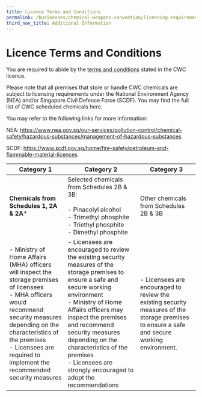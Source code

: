 ```yaml
---
title: Licence Terms and Conditions
permalink: /businesses/chemical-weapons-convention/licensing-requirements/licence-tc/
third_nav_title: Additional Information
---
```

# Licence Terms and Conditions

You are required to abide by the [terms and conditions](/files/businesses/NEW_T-and-C_from_23-JUN-2023) stated in the CWC licence.

Please note that all premises that store or handle CWC chemicals are subject to licensing requirements under the National Environment Agency (NEA) and/or Singapore Civil Defence Force (SCDF). You may find the full list of CWC scheduled chemicals here.

You may refer to the following links for more information:

NEA: https://www.nea.gov.sg/our-services/pollution-control/chemical-safety/hazardous-substances/management-of-hazardous-substances

SCDF: https://www.scdf.gov.sg/home/fire-safety/petroleum-and-flammable-material-licences


| **Category 1** | **Category 2** | **Category 3** |
|--|--|--|
| **Chemicals from Schedules 1, 2A &amp; 2A*** | Selected chemicals from Schedules 2B &amp; 3B: <br><br> -   Pinacolyl alcohol <br> -   Trimethyl phosphite <br> -   Triethyl phosphite <br> -   Dimethyl phosphite | Other chemicals from Schedules 2B &amp; 3B |
| -   Ministry of Home Affairs (MHA) officers will inspect the storage premises of licensees <br> -   MHA officers would recommend security measures depending on the characteristics of the premises <br> -   Licensees are required to implement the recommended security measures | -   Licensees are encouraged to review the existing security measures of the storage premises to ensure a safe and secure working environment <br> -   Ministry of Home Affairs officers may inspect the premises and recommend security measures depending on the characteristics of the premises <br> -   Licensees are strongly encouraged to adopt the recommendations | - Licensees are encouraged to review the existing security measures of the storage premises to ensure a safe and secure working environment. |